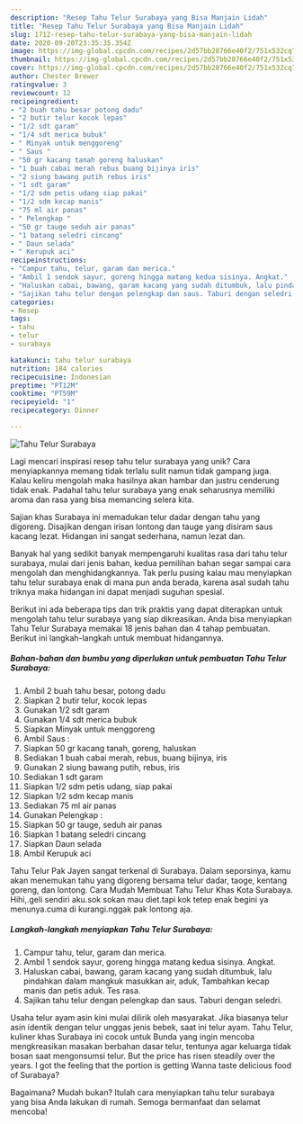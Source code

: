 ```yaml
---
description: "Resep Tahu Telur Surabaya yang Bisa Manjain Lidah"
title: "Resep Tahu Telur Surabaya yang Bisa Manjain Lidah"
slug: 1712-resep-tahu-telur-surabaya-yang-bisa-manjain-lidah
date: 2020-09-20T23:35:35.354Z
image: https://img-global.cpcdn.com/recipes/2d57bb28766e40f2/751x532cq70/tahu-telur-surabaya-foto-resep-utama.jpg
thumbnail: https://img-global.cpcdn.com/recipes/2d57bb28766e40f2/751x532cq70/tahu-telur-surabaya-foto-resep-utama.jpg
cover: https://img-global.cpcdn.com/recipes/2d57bb28766e40f2/751x532cq70/tahu-telur-surabaya-foto-resep-utama.jpg
author: Chester Brewer
ratingvalue: 3
reviewcount: 12
recipeingredient:
- "2 buah tahu besar potong dadu"
- "2 butir telur kocok lepas"
- "1/2 sdt garam"
- "1/4 sdt merica bubuk"
- " Minyak untuk menggoreng"
- " Saus "
- "50 gr kacang tanah goreng haluskan"
- "1 buah cabai merah rebus buang bijinya iris"
- "2 siung bawang putih rebus iris"
- "1 sdt garam"
- "1/2 sdm petis udang siap pakai"
- "1/2 sdm kecap manis"
- "75 ml air panas"
- " Pelengkap "
- "50 gr tauge seduh air panas"
- "1 batang seledri cincang"
- " Daun selada"
- " Kerupuk aci"
recipeinstructions:
- "Campur tahu, telur, garam dan merica."
- "Ambil 1 sendok sayur, goreng hingga matang kedua sisinya. Angkat."
- "Haluskan cabai, bawang, garam kacang yang sudah ditumbuk, lalu pindahkan dalam mangkuk masukkan air, aduk, Tambahkan kecap manis dan petis aduk. Tes rasa."
- "Sajikan tahu telur dengan pelengkap dan saus. Taburi dengan seledri."
categories:
- Resep
tags:
- tahu
- telur
- surabaya

katakunci: tahu telur surabaya 
nutrition: 184 calories
recipecuisine: Indonesian
preptime: "PT12M"
cooktime: "PT59M"
recipeyield: "1"
recipecategory: Dinner

---
```



![Tahu Telur Surabaya](https://img-global.cpcdn.com/recipes/2d57bb28766e40f2/751x532cq70/tahu-telur-surabaya-foto-resep-utama.jpg)

Lagi mencari inspirasi resep tahu telur surabaya yang unik? Cara menyiapkannya memang tidak terlalu sulit namun tidak gampang juga. Kalau keliru mengolah maka hasilnya akan hambar dan justru cenderung tidak enak. Padahal tahu telur surabaya yang enak seharusnya memiliki aroma dan rasa yang bisa memancing selera kita.

Sajian khas Surabaya ini memadukan telur dadar dengan tahu yang digoreng. Disajikan dengan irisan lontong dan tauge yang disiram saus kacang lezat. Hidangan ini sangat sederhana, namun lezat dan.

Banyak hal yang sedikit banyak mempengaruhi kualitas rasa dari tahu telur surabaya, mulai dari jenis bahan, kedua pemilihan bahan segar sampai cara mengolah dan menghidangkannya. Tak perlu pusing kalau mau menyiapkan tahu telur surabaya enak di mana pun anda berada, karena asal sudah tahu triknya maka hidangan ini dapat menjadi suguhan spesial.


Berikut ini ada beberapa tips dan trik praktis yang dapat diterapkan untuk mengolah tahu telur surabaya yang siap dikreasikan. Anda bisa menyiapkan Tahu Telur Surabaya memakai 18 jenis bahan dan 4 tahap pembuatan. Berikut ini langkah-langkah untuk membuat hidangannya.

<!--inarticleads1-->

##### Bahan-bahan dan bumbu yang diperlukan untuk pembuatan Tahu Telur Surabaya:

1. Ambil 2 buah tahu besar, potong dadu
1. Siapkan 2 butir telur, kocok lepas
1. Gunakan 1/2 sdt garam
1. Gunakan 1/4 sdt merica bubuk
1. Siapkan  Minyak untuk menggoreng
1. Ambil  Saus :
1. Siapkan 50 gr kacang tanah, goreng, haluskan
1. Sediakan 1 buah cabai merah, rebus, buang bijinya, iris
1. Gunakan 2 siung bawang putih, rebus, iris
1. Sediakan 1 sdt garam
1. Siapkan 1/2 sdm petis udang, siap pakai
1. Siapkan 1/2 sdm kecap manis
1. Sediakan 75 ml air panas
1. Gunakan  Pelengkap :
1. Siapkan 50 gr tauge, seduh air panas
1. Siapkan 1 batang seledri cincang
1. Siapkan  Daun selada
1. Ambil  Kerupuk aci


Tahu Telur Pak Jayen sangat terkenal di Surabaya. Dalam seporsinya, kamu akan menemukan tahu yang digoreng bersama telur dadar, taoge, kentang goreng, dan lontong. Cara Mudah Membuat Tahu Telur Khas Kota Surabaya. Hihi,.geli sendiri aku.sok sokan mau diet.tapi kok tetep enak begini ya menunya.cuma di kurangi.nggak pak lontong aja. 

<!--inarticleads2-->

##### Langkah-langkah menyiapkan Tahu Telur Surabaya:

1. Campur tahu, telur, garam dan merica.
1. Ambil 1 sendok sayur, goreng hingga matang kedua sisinya. Angkat.
1. Haluskan cabai, bawang, garam kacang yang sudah ditumbuk, lalu pindahkan dalam mangkuk masukkan air, aduk, Tambahkan kecap manis dan petis aduk. Tes rasa.
1. Sajikan tahu telur dengan pelengkap dan saus. Taburi dengan seledri.


Usaha telur ayam asin kini mulai dilirik oleh masyarakat. Jika biasanya telur asin identik dengan telur unggas jenis bebek, saat ini telur ayam. Tahu Telur, kuliner khas Surabaya ini cocok untuk Bunda yang ingin mencoba mengkreasikan masakan berbahan dasar telur, tentunya agar keluarga tidak bosan saat mengonsumsi telur. But the price has risen steadily over the years. I got the feeling that the portion is getting Wanna taste delicious food of Surabaya? 

Bagaimana? Mudah bukan? Itulah cara menyiapkan tahu telur surabaya yang bisa Anda lakukan di rumah. Semoga bermanfaat dan selamat mencoba!
